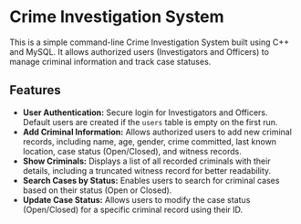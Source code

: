 # Crime Investigation System

This is a simple command-line Crime Investigation System built using C++ and MySQL. It allows authorized users (Investigators and Officers) to manage criminal information and track case statuses.

## Features

* **User Authentication:** Secure login for Investigators and Officers. Default users are created if the `users` table is empty on the first run.
* **Add Criminal Information:** Allows authorized users to add new criminal records, including name, age, gender, crime committed, last known location, case status (Open/Closed), and witness records.
* **Show Criminals:** Displays a list of all recorded criminals with their details, including a truncated witness record for better readability.
* **Search Cases by Status:** Enables users to search for criminal cases based on their status (Open or Closed).
* **Update Case Status:** Allows users to modify the case status (Open/Closed) for a specific criminal record using their ID.
